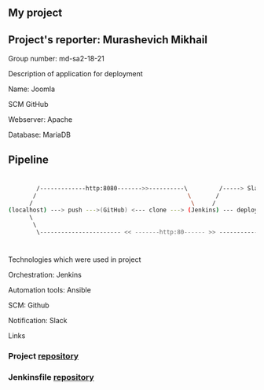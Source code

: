 ## My project

## Project's reporter: Murashevich Mikhail

Group number: md-sa2-18-21

Description of application for deployment

Name: Joomla

SCM GitHub 

Webserver: Apache

Database: MariaDB

## Pipeline

#
```bash
        /-------------http:8080------->>----------\         /-----> Slack
       /                                           \       /
      /                                             \     /                   
(localhost) ---> push --->(GitHub) <--- clone ---> (Jenkins) --- deploy ---> (remote local ansible host: joomla+Apache+MariaDB )
      \                                                                              /
       \                                                                            /
        \----------------------- << -------http:80------ >> -----------------------/
```
#

Technologies which were used in project

Orchestration: Jenkins

Automation tools: Ansible

SCM: Github

Notification: Slack

Links

### Project [repository](https://github.com/mikevoice/project)
### Jenkinsfile [repository](https://github.com/mikevoice/pipe)
